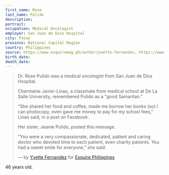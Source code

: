 ```yaml
---
first_name: Rose
last_name: Pulido
description: 
portrait: 
occupation: Medical Oncologist
employer: San Juan de Dios Hospital
city: Pasay
province: National Capital Region
country: Philippines
source: https://www.esquiremag.ph/author/yvette-fernandez, https://www.rappler.com/move-ph/256304-rose-pulido-calling-help-others
birth_date: 
death_date: 
---
```


> Dr. Rose Pulido was a medical oncologist from San Juan de Dios Hospital.
> 
> Charmaine Javier-Linao, a classmate from medical school at De La Salle University, remembered Pulido as a "good Samaritan.”
> 
> “She shared her food and coffee, made me borrow her books (so) I can photocopy, even gave me money to pay for my school fees," Linao said, in a post on Facebook.
> 
> Her sister, Jeanie Pulido, posted this message.
> 
> "You were a very compassionate, dedicated, patient and caring doctor who devoted time to each patient, even charity patients. You had a sweet smile for everyone,” she said.
> 
> &mdash; by [Yvette Fernandez](https://www.esquiremag.ph/author/yvette-fernandez) for [Esquire Philippines](https://www.esquiremag.ph/long-reads/doctors-lost-to-covid-19-a2325-20200329-lfrm)

46 years old.